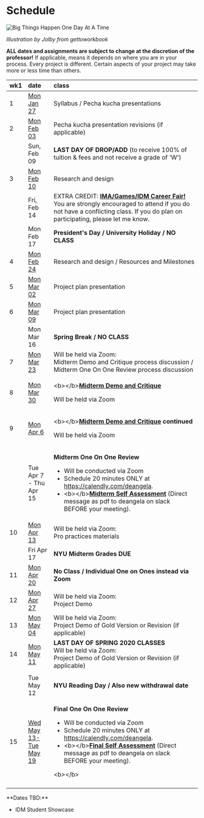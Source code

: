 # Schedule

![Big Things Happen One Day At A Time](http://teaching.polishedsolid.com/images/gettoworkbook_big_things.png) 

_Illustration by Jolby from gettoworkbook_

**ALL dates and assignments are subject to change at the discretion of the professor!** If applicable, means it depends on where you are in your process. Every project is different. Certain aspects of your project may take more or less time than others.

<table>
  <thead>
    <tr>
      <th style="text-align:left">wk1</th>
      <th style="text-align:left">date</th>
      <th style="text-align:left">class</th>
    </tr>
  </thead>
  <tbody>
    <tr>
      <td style="text-align:left">1</td>
      <td style="text-align:left"><a href="week1_detail.md">Mon Jan 27</a>
      </td>
      <td style="text-align:left">Syllabus / Pecha kucha presentations</td>
    </tr>
    <tr>
      <td style="text-align:left">2</td>
      <td style="text-align:left"><a href="week2_detail.md">Mon Feb 03</a>
      </td>
      <td style="text-align:left">Pecha kucha presentation revisions (if applicable)</td>
    </tr>
    <tr>
      <td style="text-align:left"></td>
      <td style="text-align:left">Sun, Feb 09</td>
      <td style="text-align:left"><b>LAST DAY OF DROP/ADD</b> (to receive 100% of tuition &amp; fees and
        not receive a grade of &apos;W&apos;)</td>
    </tr>
    <tr>
      <td style="text-align:left">3</td>
      <td style="text-align:left"><a href="week3_detail.md">Mon Feb 10</a>
      </td>
      <td style="text-align:left">Research and design</td>
    </tr>
    <tr>
      <td style="text-align:left"></td>
      <td style="text-align:left">Fri, Feb 14</td>
      <td style="text-align:left">EXTRA CREDIT: <a href="https://tisch.nyu.edu/itp/events/spring-2020/ima-games-idm-career-fair"><b>IMA/Games/IDM Career Fair!</b></a> You
        are strongly encouraged to attend if you do not have a conflicting class.
        If you do plan on participating, please let me know.</td>
    </tr>
    <tr>
      <td style="text-align:left"></td>
      <td style="text-align:left">Mon Feb 17</td>
      <td style="text-align:left"><b>President&apos;s Day / University Holiday / NO CLASS</b>
      </td>
    </tr>
    <tr>
      <td style="text-align:left">4</td>
      <td style="text-align:left"><a href="week4_detail.md">Mon Feb 24</a>
      </td>
      <td style="text-align:left">Research and design / Resources and Milestones</td>
    </tr>
    <tr>
      <td style="text-align:left">5</td>
      <td style="text-align:left"><a href="week5_detail.md">Mon Mar 02</a>
      </td>
      <td style="text-align:left">Project plan presentation</td>
    </tr>
    <tr>
      <td style="text-align:left">6</td>
      <td style="text-align:left"><a href="week6_detail.md">Mon Mar 09</a>
      </td>
      <td style="text-align:left">Project plan presentation</td>
    </tr>
    <tr>
      <td style="text-align:left"></td>
      <td style="text-align:left">Mon Mar 16</td>
      <td style="text-align:left"><b>Spring Break / NO CLASS</b>
      </td>
    </tr>
    <tr>
      <td style="text-align:left">7</td>
      <td style="text-align:left"><a href="week7_detail.md">Mon Mar 23</a>
      </td>
      <td style="text-align:left">Will be held via Zoom:
        <br />Midterm Demo and Critique process discussion / Midterm One On One Review
        process discussion</td>
    </tr>
    <tr>
      <td style="text-align:left">8</td>
      <td style="text-align:left"><a href="week8_detail.md">Mon </a><a href="week8_detail.md">Mar 30</a>
      </td>
      <td style="text-align:left">
        <p>&lt;b&gt;&lt;/b&gt;<a href="../critiques-demos-presentations-and-exhibition/midterm-project-demo-instructions.md"><b>Midterm Demo and Critique</b></a><b> </b>
        </p>
        <p>Will be held via Zoom</p>
      </td>
    </tr>
    <tr>
      <td style="text-align:left">9</td>
      <td style="text-align:left"><a href="week9_detail.md">Mon Apr 6</a>
      </td>
      <td style="text-align:left">
        <p>&lt;b&gt;&lt;/b&gt;<a href="../critiques-demos-presentations-and-exhibition/midterm-project-demo-instructions.md"><b>Midterm Demo and Critique</b></a><b> continued </b>
        </p>
        <p>Will be held via Zoom</p>
      </td>
    </tr>
    <tr>
      <td style="text-align:left"></td>
      <td style="text-align:left">Tue Apr 7 - Thu Apr 15</td>
      <td style="text-align:left">
        <p><b>Midterm One On One Review</b>
        </p>
        <ul>
          <li>Will be conducted via Zoom</li>
          <li>Schedule 20 minutes ONLY at <a href="https://calendly.com/deangela">https://calendly.com/deangela</a>.</li>
          <li>&lt;b&gt;&lt;/b&gt;<a href="../end_of_semester_deliverables/midterm_self_assessment.md"><b>Midterm Self Assessment</b></a> (Direct
            message as pdf to deangela on slack BEFORE your meeting).</li>
        </ul>
      </td>
    </tr>
    <tr>
      <td style="text-align:left">10</td>
      <td style="text-align:left"> <a href="week11_detail.md">Mon Apr 13</a>
      </td>
      <td style="text-align:left">Will be held via Zoom:
        <br />Pro practices materials</td>
    </tr>
    <tr>
      <td style="text-align:left"></td>
      <td style="text-align:left">Fri Apr 17</td>
      <td style="text-align:left"><b>NYU Midterm Grades DUE</b>
      </td>
    </tr>
    <tr>
      <td style="text-align:left">11</td>
      <td style="text-align:left"><a href="week11_detail.md">Mon Apr 20</a>
      </td>
      <td style="text-align:left"><b>No Class / Individual One on Ones instead via Zoom</b>
      </td>
    </tr>
    <tr>
      <td style="text-align:left">12</td>
      <td style="text-align:left"><a href="week12_detail.md">Mon Apr 27</a>
      </td>
      <td style="text-align:left">Will be held via Zoom:
        <br />Project Demo</td>
    </tr>
    <tr>
      <td style="text-align:left">13</td>
      <td style="text-align:left"><a href="week13_detail.md">Mon May 04</a>
      </td>
      <td style="text-align:left">Will be held via Zoom:
        <br />Project Demo of Gold Version or Revision (if applicable)</td>
    </tr>
    <tr>
      <td style="text-align:left">14</td>
      <td style="text-align:left"><a href="week14_detail.md">Mon May 11</a>
      </td>
      <td style="text-align:left"><b>LAST DAY OF SPRING 2020 CLASSES<br /></b>Will be held via Zoom:
        <br
        />Project Demo of Gold Version or Revision (if applicable)</td>
    </tr>
    <tr>
      <td style="text-align:left"></td>
      <td style="text-align:left"></td>
      <td style="text-align:left"></td>
    </tr>
    <tr>
      <td style="text-align:left"></td>
      <td style="text-align:left">Tue May 12</td>
      <td style="text-align:left"><b>NYU Reading Day / Also new withdrawal date</b>
      </td>
    </tr>
    <tr>
      <td style="text-align:left">15</td>
      <td style="text-align:left"><a href="week15_detail.md">Wed May 13-Tue May 19</a>
      </td>
      <td style="text-align:left">
        <p> <b>Final One On One Review</b>
        </p>
        <ul>
          <li>Will be conducted via Zoom</li>
          <li>Schedule 20 minutes ONLY at <a href="https://calendly.com/deangela">https://calendly.com/deangela</a>.</li>
          <li>&lt;b&gt;&lt;/b&gt;<a href="../end_of_semester_deliverables/final_self_assessment.md"><b>Final Self Assessment</b></a> (Direct
            message as pdf to deangela on slack BEFORE your meeting).</li>
        </ul>
        <p>&lt;b&gt;&lt;/b&gt;</p>
      </td>
    </tr>
    <tr>
      <td style="text-align:left"></td>
      <td style="text-align:left"></td>
      <td style="text-align:left"></td>
    </tr>
  </tbody>
</table>**Dates TBD:**

* IDM Student Showcase


